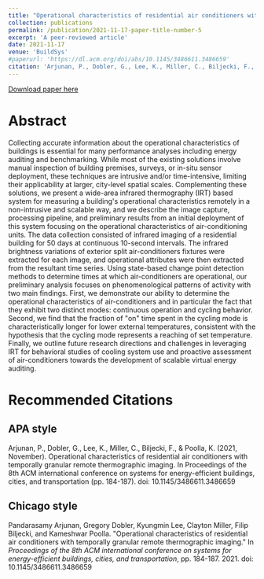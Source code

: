 ```yaml
---
title: "Operational characteristics of residential air conditioners with temporally granular remote thermographic imaging"
collection: publications
permalink: /publication/2021-11-17-paper-title-number-5
excerpt: 'A peer-reviewed article'
date: 2021-11-17
venue: 'BuildSys'
#paperurl: 'https://dl.acm.org/doi/abs/10.1145/3486611.3486659'
citation: 'Arjunan, P., Dobler, G., Lee, K., Miller, C., Biljecki, F., & Poolla, K. (2021, November). Operational characteristics of residential air conditioners with temporally granular remote thermographic imaging. In Proceedings of the 8th ACM international conference on systems for energy-efficient buildings, cities, and transportation (pp. 184-187). doi: 10.1145/3486611.3486659'
---
```



[Download paper here](https://dl.acm.org/doi/abs/10.1145/3486611.3486659)


Abstract
======
Collecting accurate information about the operational characteristics of buildings is essential for many performance analyses including energy auditing and benchmarking. While most of the existing solutions involve manual inspection of building premises, surveys, or in-situ sensor deployment, these techniques are intrusive and/or time-intensive, limiting their applicability at larger, city-level spatial scales. Complementing these solutions, we present a wide-area infrared thermography (IRT) based system for measuring a building's operational characteristics remotely in a non-intrusive and scalable way, and we describe the image capture, processing pipeline, and preliminary results from an initial deployment of this system focusing on the operational characteristics of air-conditioning units. The data collection consisted of infrared imaging of a residential building for 50 days at continuous 10-second intervals. The infrared brightness variations of exterior split air-conditioners fixtures were extracted for each image, and operational attributes were then extracted from the resultant time series. Using state-based change point detection methods to determine times at which air-conditioners are operational, our preliminary analysis focuses on phenomenological patterns of activity with two main findings. First, we demonstrate our ability to determine the operational characteristics of air-conditioners and in particular the fact that they exhibit two distinct modes: continuous operation and cycling behavior. Second, we find that the fraction of "on" time spent in the cycling mode is characteristically longer for lower external temperatures, consistent with the hypothesis that the cycling mode represents a reaching of set temperature. Finally, we outline future research directions and challenges in leveraging IRT for behavioral studies of cooling system use and proactive assessment of air-conditioners towards the development of scalable virtual energy auditing.


Recommended Citations
======

APA style
------
Arjunan, P., Dobler, G., Lee, K., Miller, C., Biljecki, F., & Poolla, K. (2021, November). Operational characteristics of residential air conditioners with temporally granular remote thermographic imaging. In Proceedings of the 8th ACM international conference on systems for energy-efficient buildings, cities, and transportation (pp. 184-187). doi: 10.1145/3486611.3486659

Chicago style
------
Pandarasamy Arjunan, Gregory Dobler, Kyungmin Lee, Clayton Miller, Filip Biljecki, and Kameshwar Poolla. "Operational characteristics of residential air conditioners with temporally granular remote thermographic imaging." In <i>Proceedings of the 8th ACM international conference on systems for energy-efficient buildings, cities, and transportation</i>, pp. 184-187. 2021. doi: 10.1145/3486611.3486659

